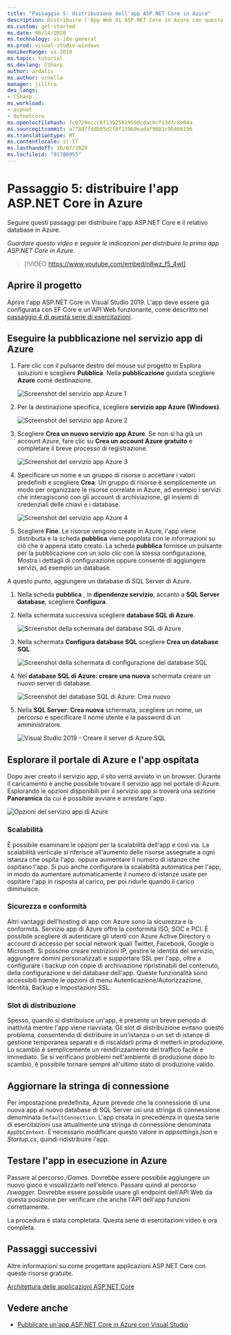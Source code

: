 ```yaml
---
title: "Passaggio 5: distribuzione dell'app ASP.NET Core in Azure"
description: Distribuire l'App Web di ASP.NET Core in Azure con questo video di esercitazione e per istruzioni dettagliate.
ms.custom: get-started
ms.date: 08/14/2020
ms.technology: vs-ide-general
ms.prod: visual-studio-windows
monikerRange: vs-2019
ms.topic: tutorial
ms.devlang: CSharp
author: ardalis
ms.author: ornella
manager: jillfra
dev_langs:
- CSharp
ms.workload:
- aspnet
- dotnetcore
ms.openlocfilehash: fc0729eccc6f1392561959dcdac0cf13dfc8e04a
ms.sourcegitcommit: a778dffddb05d2f0f15969eadaf9081c9b466196
ms.translationtype: MT
ms.contentlocale: it-IT
ms.lasthandoff: 10/07/2020
ms.locfileid: "91780955"
---
```

# <a name="step-5-deploy-your-aspnet-core-app-to-azure"></a>Passaggio 5: distribuire l'app ASP.NET Core in Azure

Seguire questi passaggi per distribuire l'app ASP.NET Core e il relativo database in Azure.

_Guardare questo video e seguire le indicazioni per distribuire la prima app ASP.NET Core in Azure._

> [!VIDEO https://www.youtube.com/embed/n8wz_f5_4wI]

## <a name="open-your-project"></a>Aprire il progetto

Aprire l'app ASP.NET Core in Visual Studio 2019. L'app deve essere già configurata con EF Core e un'API Web funzionante, come descritto nel [passaggio 4 di questa serie di esercitazioni](tutorial-aspnet-core-ef-step-04.md).

## <a name="publish-to-azure-app-service"></a>Eseguire la pubblicazione nel servizio app di Azure

1. Fare clic con il pulsante destro del mouse sul progetto in Esplora soluzioni e scegliere **Pubblica**. Nella **pubblicazione** guidata scegliere **Azure** come destinazione.

   ![Screenshot del servizio app Azure 1](media/vs-2019/app-service-screen-1.png)

1. Per la destinazione specifica, scegliere **servizio app Azure (Windows)**.

   ![Screenshot del servizio app Azure 2](media/vs-2019/app-service-screen-2.png)

1. Scegliere **Crea un nuovo servizio app Azure**. Se non si ha già un account Azure, fare clic su **Crea un account Azure gratuito** e completare il breve processo di registrazione.

   ![Screenshot del servizio app Azure 3](media/vs-2019/app-service-screen-3.png)

1. Specificare un nome e un gruppo di risorse o accettare i valori predefiniti e scegliere **Crea**. Un gruppo di risorse è semplicemente un modo per organizzare le risorse correlate in Azure, ad esempio i servizi che interagiscono con gli account di archiviazione, gli insiemi di credenziali delle chiavi e i database.

   ![Screenshot del servizio app Azure 4](media/vs-2019/app-service-screen-4.png)

1. Scegliere **Fine**. Le risorse vengono create in Azure, l'app viene distribuita e la scheda **pubblica** viene popolata con le informazioni su ciò che è appena stato creato. La scheda **pubblica** fornisce un pulsante per la pubblicazione con un solo clic con la stessa configurazione, Mostra i dettagli di configurazione oppure consente di aggiungere servizi, ad esempio un database.

A questo punto, aggiungere un database di SQL Server di Azure.

1. Nella scheda **pubblica** , in **dipendenze servizio**, accanto a **SQL Server database**, scegliere **Configura**.

1. Nella schermata successiva scegliere **database SQL di Azure**.

   ![Screenshot della schermata del database SQL di Azure](media/vs-2019/app-service-azure-sql-db.png)

1. Nella schermata **Configura database SQL** scegliere **Crea un database SQL**.

   ![Screenshot della schermata di configurazione del database SQL](media/vs-2019/app-service-azure-sql-db-2.png)

1. Nel **database SQL di Azure: creare una nuova** schermata creare un nuovo server di database.

   ![Screenshot del database SQL di Azure: Crea nuovo](media/vs-2019/app-service-azure-sql-db-3.png)

1. Nella **SQL Server: Crea nuova** schermata, scegliere un nome, un percorso e specificare il nome utente e la password di un amministratore.

   ![Visual Studio 2019 - Creare il server di Azure SQL](media/vs-2019/app-service-azure-sql-db-overlayed.png)

## <a name="exploring-the-azure-portal-and-your-hosted-app"></a>Esplorare il portale di Azure e l'app ospitata

Dopo aver creato il servizio app, il sito verrà avviato in un browser. Durante il caricamento è anche possibile trovare il servizio app nel portale di Azure. Esplorando le opzioni disponibili per il servizio app si troverà una sezione **Panoramica** da cui è possibile avviare e arrestare l'app.

![Opzioni del servizio app di Azure](media/vs-2019/vs2019-azure-app-service-menu-options.png)

### <a name="scalability"></a>Scalabilità

È possibile esaminare le opzioni per la scalabilità dell'app e così via. La scalabilità verticale si riferisce all'aumento delle risorse assegnate a ogni istanza che ospita l'app. oppure aumentare il numero di istanze che ospitano l'app. Si può anche configurare la scalabilità automatica per l'app, in modo da aumentare automaticamente il numero di istanze usate per ospitare l'app in risposta al carico, per poi ridurle quando il carico diminuisce.

### <a name="security-and-compliance"></a>Sicurezza e conformità

Altri vantaggi dell'hosting di app con Azure sono la sicurezza e la conformità. Servizio app di Azure offre la conformità ISO, SOC e PCI. È possibile scegliere di autenticare gli utenti con Azure Active Directory o account di accesso per social network quali Twitter, Facebook, Google o Microsoft. Si possono creare restrizioni IP, gestire le identità del servizio, aggiungere domini personalizzati e supportare SSL per l'app, oltre a configurare i backup con copie di archiviazione ripristinabili del contenuto, della configurazione e del database dell'app. Queste funzionalità sono accessibili tramite le opzioni di menu Autenticazione/Autorizzazione, Identità, Backup e Impostazioni SSL.

### <a name="deployment-slots"></a>Slot di distribuzione

Spesso, quando si distribuisce un'app, è presente un breve periodo di inattività mentre l'app viene riavviata. Gli slot di distribuzione evitano questo problema, consentendo di distribuire in un'istanza o un set di istanze di gestione temporanea separati e di riscaldarli prima di metterli in produzione. Lo scambio è semplicemente un reindirizzamento del traffico facile e immediato. Se si verificano problemi nell'ambiente di produzione dopo lo scambio, è possibile tornare sempre all'ultimo stato di produzione valido.

## <a name="update-connection-string"></a>Aggiornare la stringa di connessione

Per impostazione predefinita, Azure prevede che la connessione di una nuova app al nuovo database di SQL Server usi una stringa di connessione denominata `DefaultConnection`. L'app creata in precedenza in questa serie di esercitazioni usa attualmente una stringa di connessione denominata `AppDbContext`. È necessario modificare questo valore in *appsettings.json* e *Startup.cs*, quindi ridistribuire l'app.

## <a name="test-the-app-running-in-azure"></a>Testare l'app in esecuzione in Azure

Passare al percorso */Games*. Dovrebbe essere possibile aggiungere un nuovo gioco e visualizzarlo nell'elenco. Passare quindi al percorso */swagger*. Dovrebbe essere possibile usare gli endpoint dell'API Web da questa posizione per verificare che anche l'API dell'app funzioni correttamente.

La procedura è stata completata. Questa serie di esercitazioni video è ora completa.

## <a name="next-steps"></a>Passaggi successivi

Altre informazioni su come progettare applicazioni ASP.NET Core con queste risorse gratuite.

[Architettura delle applicazioni ASP.NET Core](https://dotnet.microsoft.com/learn/web/aspnet-architecture)

## <a name="see-also"></a>Vedere anche

- [Pubblicare un'app ASP.NET Core in Azure con Visual Studio](/aspnet/core/tutorials/publish-to-azure-webapp-using-vs?view=aspnetcore-2.2&preserve-view=true)